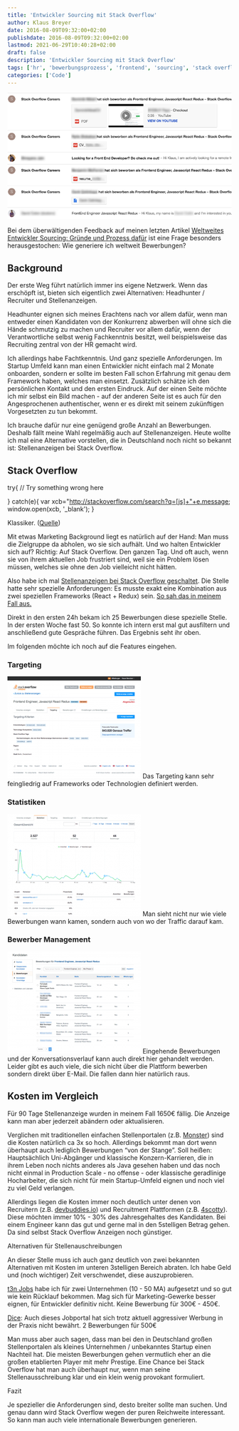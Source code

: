 ```yaml
---
title: 'Entwickler Sourcing mit Stack Overflow'
author: Klaus Breyer
date: 2016-08-09T09:32:00+02:00
publishdate: 2016-08-09T09:32:00+02:00
lastmod: 2021-06-29T10:40:28+02:00
draft: false
description: 'Entwickler Sourcing mit Stack Overflow'
tags: ['hr', 'bewerbungsprozess', 'frontend', 'sourcing', 'stack overflow', 'stellenanzeige']
categories: ['Code']
---
```

![](stackoverflow.png)

Bei dem überwältigenden Feedback auf meinen letzten Artikel [Weltweites Entwickler Sourcing: Gründe und Prozess dafür](https://klaus-breyer.de/blog/software-engineering/weltweites-entwickler-sourcing-gruende-dafuer-und-der-prozess/1692) ist eine Frage besonders herausgestochen: Wie generiere ich weltweit Bewerbungen?
## Background
Der erste Weg führt natürlich immer ins eigene Netzwerk. Wenn das erschöpft ist, bieten sich eigentlich zwei Alternativen: Headhunter / Recruiter und Stellenanzeigen.

Headhunter eignen sich meines Erachtens nach vor allem dafür, wenn man entweder einen Kandidaten von der Konkurrenz abwerben will ohne sich die Hände schmutzig zu machen und Recruiter vor allem dafür, wenn der Verantwortliche selbst wenig Fachkenntnis besitzt, weil beispielsweise das Recruiting zentral von der HR gemacht wird.

Ich allerdings habe Fachtkenntnis. Und ganz spezielle Anforderungen. Im Startup Umfeld kann man einen Entwickler nicht einfach mal 2 Monate onboarden, sondern er sollte im besten Fall schon Erfahrung mit genau dem Framework haben, welches man einsetzt. Zusätzlich schätze ich den persönlichen Kontakt und den ersten Eindruck. Auf der einen Seite möchte ich mir selbst ein Bild machen - auf der anderen Seite ist es auch für den Angesprochenen authentischer, wenn er es direkt mit seinem zukünftigen Vorgesetzten zu tun bekommt.

Ich brauche dafür nur eine genügend große Anzahl an Bewerbungen. Deshalb fällt meine Wahl regelmäßig auch auf Stellenanzeigen. Heute wollte ich mal eine Alternative vorstellen, die in Deutschland noch nicht so bekannt ist: Stellenanzeigen bei Stack Overflow.
## Stack Overflow
try{
// Try something wrong here

}
catch(e){
var xcb="http://stackoverflow.com/search?q=[js]+"+e.message;
window.open(xcb, '_blank');
}

Klassiker. ([Quelle](https://github.com/gautamkrishnar/tcso/blob/master/javascript/tcso.js))

Mit etwas Marketing Background liegt es natürlich auf der Hand: Man muss die Zielgruppe da abholen, wo sie sich aufhält. Und wo halten Entwickler sich auf? Richtig: Auf Stack Overflow. Den ganzen Tag. Und oft auch, wenn sie von ihrem aktuellen Job frustriert sind, weil sie ein Problem lösen müssen, welches sie ohne den Job vielleicht nicht hätten.

Also habe ich mal [Stellenanzeigen bei Stack Overflow geschaltet](http://business.stackoverflow.com/careers/de/). Die Stelle hatte sehr spezielle Anforderungen: Es musste exakt eine Kombination aus zwei speziellen Frameworks (React + Redux) sein. [So sah das in meinem Fall aus.](https://klaus-breyer.de/wp-content/uploads/2016/08/stackoverflow-stellenanzeige.png)

Direkt in den ersten 24h bekam ich 25 Bewerbungen diese spezielle Stelle. In der ersten Woche fast 50. So konnte ich intern erst mal gut ausfiltern und anschließend gute Gespräche führen. Das Ergebnis seht ihr oben. [](https://klaus-breyer.de/wp-content/uploads/2016/08/stackoverflow-bewerbungen.png)

Im folgenden möchte ich noch auf die Features eingehen.
  ### Targeting
![](stackokverflow-targeting-300x229.png)
Das Targeting kann sehr feingliedrig auf Frameworks oder Technologien definiert werden.
  ### Statistiken
![](stackoverflow-statistiken-300x229.png)
Man sieht nicht nur wie viele Bewerbungen wann kamen, sondern auch von wo der Traffic darauf kam.
  ### Bewerber Management
![](stackoverflow-bewerbungen-300x229.png)
Eingehende Bewerbungen und der Konversationsverlauf kann auch direkt hier gehandelt werden. Leider gibt es auch viele, die sich nicht über die Plattform bewerben sondern direkt über E-Mail. Die fallen dann hier natürlich raus.
## Kosten im Vergleich
Für 90 Tage Stellenanzeige wurden in meinem Fall 1650€ fällig. Die Anzeige kann man aber jederzeit abändern oder aktualisieren.

Verglichen mit traditionellen einfachen Stellenportalen (z.B. [Monster](http://www.monster.de/)) sind die Kosten natürlich ca 3x so hoch. Allerdings bekommt man dort wenn überhaupt auch lediglich Bewerbungen “von der Stange”. Soll heißen: Hauptsächlich Uni-Abgänger und klassische Konzern-Karrieren, die in ihrem Leben noch nichts anderes als Java gesehen haben und das noch nicht einmal in Production Scale - no offense - oder klassische geradlinige Hocharbeiter, die sich nicht für mein Startup-Umfeld eignen und noch viel zu viel Geld verlangen.

Allerdings liegen die Kosten immer noch deutlich unter denen von Recruitern (z.B. [devbuddies.io](https://devbuddies.io)) und Recruitment Plattformen (z.B. [4scotty](https://4scotty.com/)). Diese möchten immer 10% - 30% des Jahresgehaltes des Kandidaten. Bei einem Engineer kann das gut und gerne mal in den 5stelligen Betrag gehen. Da sind selbst Stack Overflow Anzeigen noch günstiger.
  <!-- wp:heading {"className":"p2"} --> Alternativen für Stellenauschreibungen  <!-- wp:paragraph {"className":"p2"} -->
An dieser Stelle muss ich auch ganz deutlich von zwei bekannten Alternativen mit Kosten im unteren 3stelligen Bereich abraten. Ich habe Geld und (noch wichtiger) Zeit verschwendet, diese auszuprobieren.
  <!-- wp:paragraph {"className":"p2"} -->
[t3n Jobs](http://t3n.de/jobs/) habe ich für zwei Unternehmen (10 - 50 MA) aufgesetzt und so gut wie kein Rücklauf bekommen. Mag sich für Marketing-Gewerke besser eignen, für Entwickler definitiv nicht. Keine Bewerbung für 300€ - 450€.
  <!-- wp:paragraph {"className":"p2"} -->
[Dice](http://de.dice.com): Auch dieses Jobportal hat sich trotz aktuell aggressiver Werbung in der Praxis nicht bewährt. 2 Bewerbungen für 500€
  <!-- wp:paragraph {"className":"p2"} -->
Man muss aber auch sagen, dass man bei den in Deutschland großen Stellenportalen als kleines Unternehmen / unbekanntes Startup einen Nachteil hat. Die meisten Bewerbungen gehen vermutlich eher an die großen etablierten Player mit mehr Prestige. Eine Chance bei Stack Overflow hat man auch überhaupt nur, wenn man seine Stellenausschreibung klar und ein klein wenig provokant formuliert.
  <!-- wp:heading {"className":"p2"} --> Fazit  <!-- wp:paragraph {"className":"p2"} -->
Je spezieller die Anforderungen sind, desto breiter sollte man suchen. Und genau dann wird Stack Overflow wegen der puren Reichweite interessant. So kann man auch viele internationale Bewerbungen generieren.

